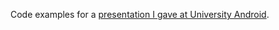 Code examples for a [presentation I gave at University Android](https://jaxbot.me/articles/android-contextual-applications-12-16-2014).

